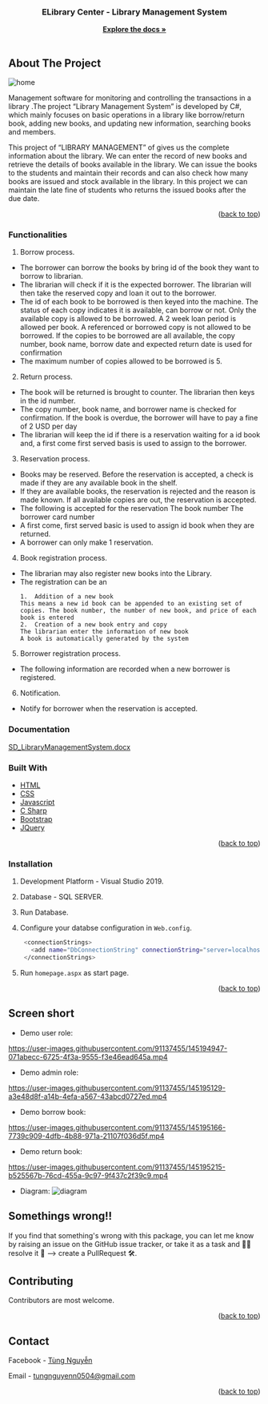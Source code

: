 <div id="top"></div>

<h3 align="center">ELibrary Center - Library Management System</h3>

  <p align="center">
    <a href="https://github.com/Tungnguyen0504/ELibrary-Management-System"><strong>Explore the docs »</strong></a>
    <br />
    <br />
  </p>
</div>



<!-- ABOUT THE PROJECT -->
## About The Project <br>

![home](https://user-images.githubusercontent.com/91137455/145161627-77a95ab5-c0f1-4d83-9941-56d4e6cf9c96.jpg)


Management software for monitoring and controlling the transactions in a library .The project “Library Management System” is developed by C#, which mainly focuses on basic operations in a library like borrow/return book, adding new books, and updating new information, searching books and members.

This project of “LIBRARY MANAGEMENT” of gives us the complete information about the library. We can enter the record of new books and retrieve the details of books available in the library. We can issue the books to the students and maintain their records and can also check how many books are issued and stock available in the library. In this project we can maintain the late fine of students who returns the issued books after the due date.

<p align="right">(<a href="#top">back to top</a>)</p>

### Functionalities

1. Borrow process.
* The borrower can borrow the books by bring id of the book they want to borrow to librarian. 
* The librarian will check if it is the expected borrower. The librarian will then take the reserved copy and loan it out to the borrower.
* The id of each book to be borrowed is then keyed into the machine. The status of each copy indicates it is available, can borrow or not. Only the available copy is allowed to be borrowed. A 2 week loan period is allowed per book. A referenced or borrowed copy is not allowed to be borrowed. If the copies to be borrowed are all available, the copy number, book name, borrow date and expected return date is used for confirmation
* The maximum number of copies allowed to be borrowed is 5.
2. Return process.
* The book will be returned is brought to counter. The librarian then keys in the id number.
* The copy number, book name, and borrower name is checked for confirmation. If the book is overdue, the borrower will have to pay a fine of 2 USD per day
* The librarian will keep the id if there is a reservation waiting for a id book and, a first come first served basis is used to assign to the borrower.
3. Reservation process.
* Books may be reserved. Before the reservation is accepted, a check is made if they are any available book in the shelf.
* If they are available books, the reservation is rejected and the reason is made known. If all available copies are out, the reservation is accepted.
* The following is accepted for the reservation
  The book number
  The borrower card number
* A first come, first served basic is used to assign id book when they are returned.
* A borrower can only make 1 reservation.
4. Book registration process.
* The librarian may also register new books into the Library.
* The registration can be an
    ```
    1.	Addition of a new book
    This means a new id book can be appended to an existing set of copies. The book number, the number of new book, and price of each book is entered
    2.	Creation of a new book entry and copy
    The librarian enter the information of new book
    A book is automatically generated by the system
    ```
5. Borrower registration process.
* The following information are recorded when a new borrower is registered.
6. Notification.
* Notify for borrower when the reservation is accepted.
### Documentation
[SD_LibraryManagementSystem.docx](https://github.com/Tungnguyen0504/E-Library-Management-System/files/7673790/SD_LibraryManagementSystem.docx)


### Built With

* [HTML](https://www.w3schools.com/html/)
* [CSS](https://www.w3schools.com/css/)
* [Javascript](https://www.w3schools.com/js/)
* [C Sharp](https://docs.microsoft.com/vi-vn/dotnet/csharp/)
* [Bootstrap](https://getbootstrap.com)
* [JQuery](https://jquery.com)

<p align="right">(<a href="#top">back to top</a>)</p>


### Installation

1. Development Platform - Visual Studio 2019.
2. Database - SQL SERVER.
3. Run Database.
4. Configure your databse configuration in `Web.config`.

   ```sh
    <connectionStrings>
      <add name="DbConnectionString" connectionString="server=localhost;database=YOUR NAME DATABASE;Integrated security=true"/>
    </connectionStrings>
   ```
6. Run `homepage.aspx` as start page.

<p align="right">(<a href="#top">back to top</a>)</p>



<!-- GETTING STARTED -->
## Screen short

* Demo user role:
 

https://user-images.githubusercontent.com/91137455/145194947-071abecc-6725-4f3a-9555-f3e46ead645a.mp4

* Demo admin role:


https://user-images.githubusercontent.com/91137455/145195129-a3e48d8f-a14b-4efa-a567-43abcd0727ed.mp4

* Demo borrow book:


https://user-images.githubusercontent.com/91137455/145195166-7739c909-4dfb-4b88-971a-21107f036d5f.mp4

* Demo return book:


https://user-images.githubusercontent.com/91137455/145195215-b525567b-76cd-455a-9c97-9f437c2f39c9.mp4

* Diagram:
![diagram](https://user-images.githubusercontent.com/91137455/145210616-44d1f01e-44dd-43af-818e-3daac8062471.png)


## Somethings wrong!!

If you find that something's wrong with this package, you can let me know by raising an issue on the GitHub issue tracker, 
or take it as a task and 🧑‍💻 resolve it 💪 --> create a PullRequest 🛠.

<!-- CONTRIBUTING -->
## Contributing

Contributors are most welcome.

<p align="right">(<a href="#top">back to top</a>)</p>


<!-- CONTACT -->
## Contact

Facebook - <a href="https://www.facebook.com/chang.namay/">Tùng Nguyễn</a>

Email - <a href="tungnguyenn0504@gmail.com">tungnguyenn0504@gmail.com</a>

<p align="right">(<a href="#top">back to top</a>)</p>


<!-- MARKDOWN LINKS & IMAGES -->
<!-- https://www.markdownguide.org/basic-syntax/#reference-style-links -->
[contributors-shield]: https://img.shields.io/github/contributors/github_username/repo_name.svg?style=for-the-badge
[contributors-url]: https://github.com/github_username/repo_name/graphs/contributors
[forks-shield]: https://img.shields.io/github/forks/github_username/repo_name.svg?style=for-the-badge
[forks-url]: https://github.com/github_username/repo_name/network/members
[stars-shield]: https://img.shields.io/github/stars/github_username/repo_name.svg?style=for-the-badge
[stars-url]: https://github.com/github_username/repo_name/stargazers
[issues-shield]: https://img.shields.io/github/issues/github_username/repo_name.svg?style=for-the-badge
[issues-url]: https://github.com/github_username/repo_name/issues
[license-shield]: https://img.shields.io/github/license/github_username/repo_name.svg?style=for-the-badge
[license-url]: https://github.com/github_username/repo_name/blob/master/LICENSE.txt
[linkedin-shield]: https://img.shields.io/badge/-LinkedIn-black.svg?style=for-the-badge&logo=linkedin&colorB=555
[linkedin-url]: https://linkedin.com/in/linkedin_username

